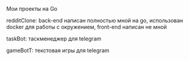 Мои проекты на Go

redditClone: back-end написан полностью мной на go, использован docker для работы с окружением, front-end написан не мной

taskBot: таскменеджер для telegram

gameBotT: текстовая игры для telegram
